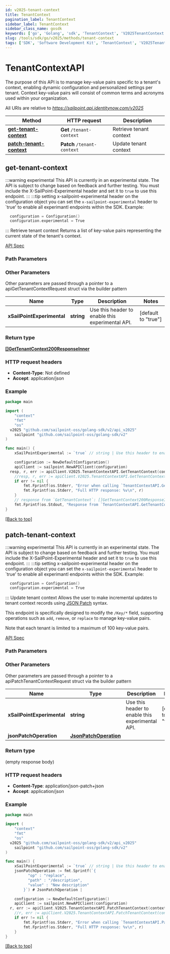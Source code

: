 ```yaml
---
id: v2025-tenant-context
title: TenantContext
pagination_label: TenantContext
sidebar_label: TenantContext
sidebar_class_name: gosdk
keywords: ['go', 'Golang', 'sdk', 'TenantContext', 'V2025TenantContext'] 
slug: /tools/sdk/go/v2025/methods/tenant-context
tags: ['SDK', 'Software Development Kit', 'TenantContext', 'V2025TenantContext']
---
```


# TenantContextAPI
  The purpose of this API is to manage key-value pairs specific to a tenant&#39;s context, enabling dynamic configuration and personalized settings per tenant.
Context key-value pairs will consist of common terms and acronyms used within your organization.
 
All URIs are relative to *https://sailpoint.api.identitynow.com/v2025*

Method | HTTP request | Description
------------- | ------------- | -------------
[**get-tenant-context**](#get-tenant-context) | **Get** `/tenant-context` | Retrieve tenant context
[**patch-tenant-context**](#patch-tenant-context) | **Patch** `/tenant-context` | Update tenant context


## get-tenant-context
:::warning experimental 
This API is currently in an experimental state. The API is subject to change based on feedback and further testing. You must include the X-SailPoint-Experimental header and set it to `true` to use this endpoint.
:::
:::tip setting x-sailpoint-experimental header
 on the configuration object you can set the `x-sailpoint-experimental` header to `true' to enable all experimantl endpoints within the SDK.
 Example:
 ```go
   configuration = Configuration()
   configuration.experimental = True
 ```
:::
Retrieve tenant context
Returns a list of key-value pairs representing the current state of the tenant's context.


[API Spec](https://developer.sailpoint.com/docs/api/v2025/get-tenant-context)

### Path Parameters



### Other Parameters

Other parameters are passed through a pointer to a apiGetTenantContextRequest struct via the builder pattern


Name | Type | Description  | Notes
------------- | ------------- | ------------- | -------------
 **xSailPointExperimental** | **string** | Use this header to enable this experimental API. | [default to &quot;true&quot;]

### Return type

[**[]GetTenantContext200ResponseInner**](../models/get-tenant-context200-response-inner)

### HTTP request headers

- **Content-Type**: Not defined
- **Accept**: application/json

### Example

```go
package main

import (
	"context"
	"fmt"
	"os"
  v2025 "github.com/sailpoint-oss/golang-sdk/v2/api_v2025"
	sailpoint "github.com/sailpoint-oss/golang-sdk/v2"
)

func main() {
    xSailPointExperimental := `true` // string | Use this header to enable this experimental API. (default to "true") # string | Use this header to enable this experimental API. (default to "true")

	configuration := NewDefaultConfiguration()
	apiClient := sailpoint.NewAPIClient(configuration)
  resp, r, err := apiClient.V2025.TenantContextAPI.GetTenantContext(context.Background()).XSailPointExperimental(xSailPointExperimental).Execute()
	//resp, r, err := apiClient.V2025.TenantContextAPI.GetTenantContext(context.Background()).XSailPointExperimental(xSailPointExperimental).Execute()
	if err != nil {
		fmt.Fprintf(os.Stderr, "Error when calling `TenantContextAPI.GetTenantContext``: %v\n", err)
		fmt.Fprintf(os.Stderr, "Full HTTP response: %v\n", r)
	}
	// response from `GetTenantContext`: []GetTenantContext200ResponseInner
	fmt.Fprintf(os.Stdout, "Response from `TenantContextAPI.GetTenantContext`: %v\n", resp)
}
```

[[Back to top]](#)

## patch-tenant-context
:::warning experimental 
This API is currently in an experimental state. The API is subject to change based on feedback and further testing. You must include the X-SailPoint-Experimental header and set it to `true` to use this endpoint.
:::
:::tip setting x-sailpoint-experimental header
 on the configuration object you can set the `x-sailpoint-experimental` header to `true' to enable all experimantl endpoints within the SDK.
 Example:
 ```go
   configuration = Configuration()
   configuration.experimental = True
 ```
:::
Update tenant context
Allows the user to make incremental updates to tenant context records using [JSON Patch](https://tools.ietf.org/html/rfc6902) syntax.

This endpoint is specifically designed to modify the `/Key/*` field, supporting operations such as `add`, `remove`, or `replace` to manage key-value pairs. 

Note that each tenant is limited to a maximum of 100 key-value pairs.


[API Spec](https://developer.sailpoint.com/docs/api/v2025/patch-tenant-context)

### Path Parameters



### Other Parameters

Other parameters are passed through a pointer to a apiPatchTenantContextRequest struct via the builder pattern


Name | Type | Description  | Notes
------------- | ------------- | ------------- | -------------
 **xSailPointExperimental** | **string** | Use this header to enable this experimental API. | [default to &quot;true&quot;]
 **jsonPatchOperation** | [**JsonPatchOperation**](../models/json-patch-operation) |  | 

### Return type

 (empty response body)

### HTTP request headers

- **Content-Type**: application/json-patch+json
- **Accept**: application/json

### Example

```go
package main

import (
	"context"
	"fmt"
	"os"
  v2025 "github.com/sailpoint-oss/golang-sdk/v2/api_v2025"
	sailpoint "github.com/sailpoint-oss/golang-sdk/v2"
)

func main() {
    xSailPointExperimental := `true` // string | Use this header to enable this experimental API. (default to "true") # string | Use this header to enable this experimental API. (default to "true")
    jsonPatchOperation := fmt.Sprintf(`{
          "op" : "replace",
          "path" : "/description",
          "value" : "New description"
        }`) # JsonPatchOperation | 

	configuration := NewDefaultConfiguration()
	apiClient := sailpoint.NewAPIClient(configuration)
  r, err := apiClient.V2025.TenantContextAPI.PatchTenantContext(context.Background()).XSailPointExperimental(xSailPointExperimental).JsonPatchOperation(jsonPatchOperation).Execute()
	//r, err := apiClient.V2025.TenantContextAPI.PatchTenantContext(context.Background()).XSailPointExperimental(xSailPointExperimental).JsonPatchOperation(jsonPatchOperation).Execute()
	if err != nil {
		fmt.Fprintf(os.Stderr, "Error when calling `TenantContextAPI.PatchTenantContext``: %v\n", err)
		fmt.Fprintf(os.Stderr, "Full HTTP response: %v\n", r)
	}
}
```

[[Back to top]](#)

